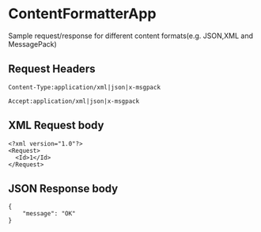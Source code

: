 # ContentFormatterApp

Sample request/response for different content formats(e.g. JSON,XML and MessagePack)

Request Headers
------------------------
`Content-Type:application/xml|json|x-msgpack`

`Accept:application/xml|json|x-msgpack`

XML Request body
------------------------
```
<?xml version="1.0"?>
<Request>
  <Id>1</Id>
</Request>
```

JSON Response body
------------------------
```
{
    "message": "OK"
}
```
